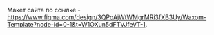 Макет сайта по ссылке - https://www.figma.com/design/3QPoAjWtWMgrMRi3fXB3Uy/Waxom-Template?node-id=0-1&t=W1OXun5dFTVJfeVT-1.

